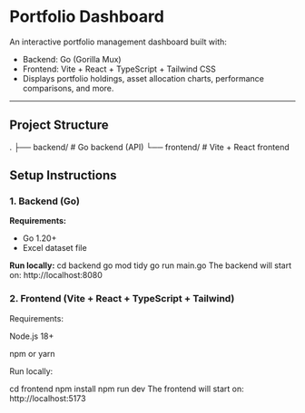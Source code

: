 # Portfolio Dashboard

An interactive portfolio management dashboard built with:

- Backend: Go (Gorilla Mux)
- Frontend: Vite + React + TypeScript + Tailwind CSS
- Displays portfolio holdings, asset allocation charts, performance comparisons, and more.

---

## Project Structure

.
├── backend/ # Go backend (API)
└── frontend/ # Vite + React frontend

## Setup Instructions

### 1. Backend (Go)

**Requirements:**

- Go 1.20+
- Excel dataset file

**Run locally:**
cd backend
go mod tidy
go run main.go
The backend will start on: http://localhost:8080

### 2. Frontend (Vite + React + TypeScript + Tailwind)

Requirements:

Node.js 18+

npm or yarn

Run locally:

cd frontend
npm install
npm run dev
The frontend will start on: http://localhost:5173
